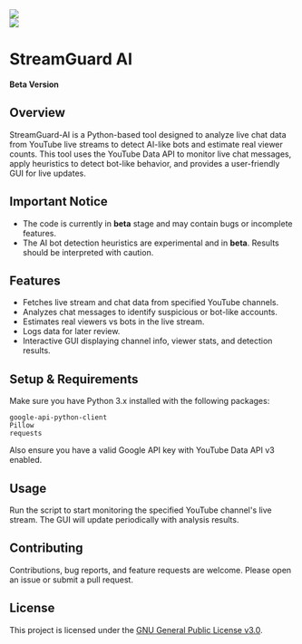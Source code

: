 <!DOCTYPE html>
<html lang="en">
<head>
  <meta charset="UTF-8" />
  <meta name="viewport" content="width=device-width, initial-scale=1" />

</head>
<body>
<img src="https://github.com/user-attachments/assets/9456f70e-5971-436f-beb1-09e098498e7c"><br>
<img src="https://github.com/user-attachments/assets/aa731f1a-854b-4f3e-a294-577f39ec5c68">

  <h1>StreamGuard AI</h1>

  <p><strong>Beta Version</strong></p>

  <h2>Overview</h2>
  <p>
    StreamGuard-AI is a Python-based tool designed to analyze live chat data from YouTube live streams to detect AI-like bots and estimate real viewer counts. This tool uses the YouTube Data API to monitor live chat messages, apply heuristics to detect bot-like behavior, and provides a user-friendly GUI for live updates.
  </p>

  <h2>Important Notice</h2>
  <ul>
    <li>The code is currently in <strong>beta</strong> stage and may contain bugs or incomplete features.</li>
    <li>The AI bot detection heuristics are experimental and in <strong>beta</strong>. Results should be interpreted with caution.</li>
  </ul>

  <h2>Features</h2>
  <ul>
    <li>Fetches live stream and chat data from specified YouTube channels.</li>
    <li>Analyzes chat messages to identify suspicious or bot-like accounts.</li>
    <li>Estimates real viewers vs bots in the live stream.</li>
    <li>Logs data for later review.</li>
    <li>Interactive GUI displaying channel info, viewer stats, and detection results.</li>
  </ul>

  <h2>Setup & Requirements</h2>
  <p>Make sure you have Python 3.x installed with the following packages:</p>
  <pre><code>google-api-python-client
Pillow
requests
</code></pre>
  <p>Also ensure you have a valid Google API key with YouTube Data API v3 enabled.</p>

  <h2>Usage</h2>
  <p>Run the script to start monitoring the specified YouTube channel's live stream. The GUI will update periodically with analysis results.</p>

  <h2>Contributing</h2>
  <p>Contributions, bug reports, and feature requests are welcome. Please open an issue or submit a pull request.</p>

  <h2>License</h2>
  <p>This project is licensed under the <a href="https://www.gnu.org/licenses/gpl-3.0.en.html" target="_blank" rel="noopener noreferrer">GNU General Public License v3.0</a>.</p>


</body>
</html>
